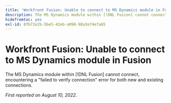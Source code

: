 ```yaml
---
title: 'Workfront Fusion: Unable to connect to MS Dynamics module in Fusion'
description: The MS Dynamics module within [!DNL Fusion] cannot connect, encountering a fails to verify connection error for both new and existing connections.
hidefromtoc: yes
exl-id: 8fb72e2b-5be5-42eb-a098-98a3e74efa65
---
```

# Workfront Fusion: Unable to connect to MS Dynamics module in Fusion

The MS Dynamics module within [!DNL Fusion] cannot connect, encountering a "failed to verify connection" error for both new and existing connections.

_First reported on August 10, 2022._
